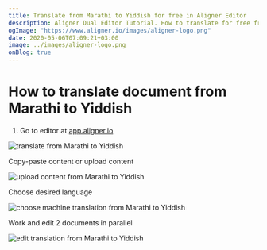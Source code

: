 ```yaml
---
title: Translate from Marathi to Yiddish for free in Aligner Editor
description: Aligner Dual Editor Tutorial. How to translate for free from Marathi to Yiddish. Aligner is multilingual document management platform. 
ogImage: "https://www.aligner.io/images/aligner-logo.png"
date: 2020-05-06T07:09:21+03:00
image: ../images/aligner-logo.png
onBlog: true
---
```


# How to translate document from Marathi to Yiddish

1. Go to editor at [app.aligner.io](https://app.aligner.io "Aligner App web page")

![translate from Marathi to Yiddish](../aligner-blank-editor.png "translate from Marathi to Yiddish")

Copy-paste content or upload content

![upload content from Marathi to Yiddish](../aligner-uploaded-document.png "upload content from Marathi to Yiddish")

Choose desired language

![choose machine translation from Marathi to Yiddish](../aligner-language-dropdown.png "choose machine translation from Marathi to Yiddish")

Work and edit 2 documents in parallel

![edit translation from Marathi to Yiddish](../aligner-double-sitded-editor.png "edit translation from Marathi to Yiddish")

